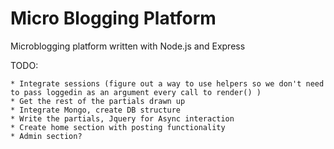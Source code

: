 # Micro Blogging Platform
Microblogging platform written with Node.js and Express

TODO:

	* Integrate sessions (figure out a way to use helpers so we don't need to pass loggedin as an argument every call to render() ) 
	* Get the rest of the partials drawn up
	* Integrate Mongo, create DB structure
	* Write the partials, Jquery for Async interaction
	* Create home section with posting functionality 
	* Admin section? 
